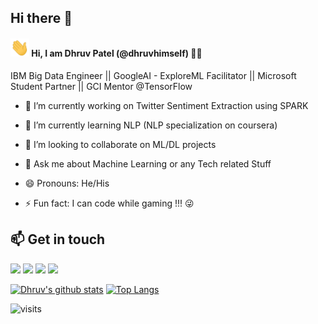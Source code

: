 ## Hi there 👋
#### <img src="https://raw.githubusercontent.com/ABSphreak/ABSphreak/master/gifs/Hi.gif" width="30px"> Hi, I am Dhruv Patel (@dhruvhimself) 👨‍💻

IBM Big Data Engineer || GoogleAI - ExploreML Facilitator || Microsoft Student Partner || GCI Mentor @TensorFlow




<!--
**dhruvbpatel/dhruvbpatel** is a ✨ _special_ ✨ repository because its `README.md` (this file) appears on your GitHub profile.

Here are some ideas to get you started:
-->
- 🔭 I’m currently working on Twitter Sentiment Extraction using SPARK
- 🌱 I’m currently learning NLP (NLP specialization on coursera)
- 👯 I’m looking to collaborate on ML/DL projects
- 💬 Ask me about Machine Learning or any Tech related Stuff

- 😄 Pronouns: He/His
- ⚡ Fun fact: I can code while gaming !!! 😜

## 📫 Get in touch


<!-- - 📫 How to reach me: [Twitter - @dhruvhimself](https://twitter.com/dhruvhimself) , [LinkedIn - Dhruv Patel](https://www.linkedin.com/in/dhruv-patel-1057/) -->


[<img src="https://img.shields.io/badge/twitter-%231DA1F2.svg?&style=for-the-badge&logo=twitter&logoColor=white" />](https://twitter.com/dhruvhimself) [<img src="https://img.shields.io/badge/medium-%2312100E.svg?&style=for-the-badge&logo=medium&logoColor=white" />](https://medium.com/@dhruvhimself)  [<img src="https://img.shields.io/badge/linkedin-%230077B5.svg?&style=for-the-badge&logo=linkedin&logoColor=white" />](https://www.linkedin.com/in/dhruv-patel-1057/) [<img src = "https://img.shields.io/badge/instagram-%23E4405F.svg?&style=for-the-badge&logo=instagram&logoColor=white">](https://www.instagram.com/dhruvhimself/) 


<!--
- LinkedIn - [Dhruv Patel](https://www.linkedin.com/in/dhruv-patel-1057/)
- Twitter - [@dhruvhimself](https://twitter.com/dhruvhimself)

-->

[![Dhruv's github stats](https://github-readme-stats.vercel.app/api?username=dhruvbpatel)](https://github.com/dhruvbpatel)
[![Top Langs](https://github-readme-stats.vercel.app/api/top-langs/?username=dhruvbpatel)](https://github.com/dhruvbpatel)

![visits](https://visitor-badge.laobi.icu/badge?page_id=dhruvhimself.visitor-badge)
